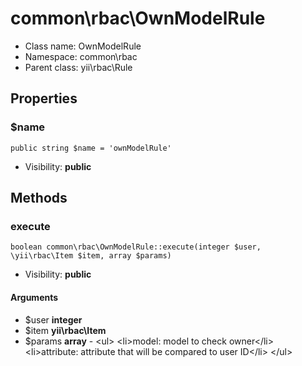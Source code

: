 common\rbac\OwnModelRule
===============






* Class name: OwnModelRule
* Namespace: common\rbac
* Parent class: yii\rbac\Rule





Properties
----------


### $name

    public string $name = 'ownModelRule'





* Visibility: **public**


Methods
-------


### execute

    boolean common\rbac\OwnModelRule::execute(integer $user, \yii\rbac\Item $item, array $params)





* Visibility: **public**


#### Arguments
* $user **integer**
* $item **yii\rbac\Item**
* $params **array** - &lt;ul&gt;
&lt;li&gt;model: model to check owner&lt;/li&gt;
&lt;li&gt;attribute: attribute that will be compared to user ID&lt;/li&gt;
&lt;/ul&gt;

